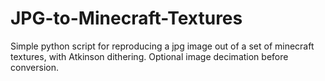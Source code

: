 # JPG-to-Minecraft-Textures
Simple python script for reproducing a jpg image out of a set of minecraft textures, with Atkinson dithering. Optional image decimation before conversion.

